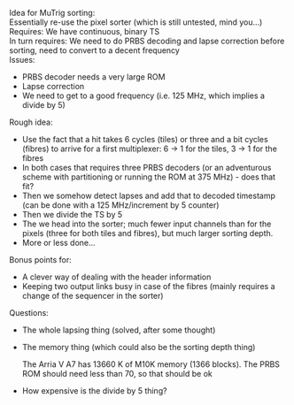 Idea for MuTrig sorting:  
Essentially re-use the pixel sorter (which is still untested, mind you...)  
Requires: We have continuous, binary TS  
In turn requires: We need to do PRBS decoding and lapse correction before sorting, need to convert to a decent frequency  
Issues:  

* PRBS decoder needs a very large ROM  
* Lapse correction  
* We need to get to a good frequency (i.e. 125 MHz, which implies a divide by 5)

Rough idea:

* Use the fact that a hit takes 6 cycles (tiles) or three and a bit cycles (fibres) to arrive for a first multiplexer: 6 -> 1 for the tiles, 3 -> 1 for the fibres
* In both cases that requires three PRBS decoders (or an adventurous scheme with partitioning or running the ROM at 375 MHz) - does that fit?
* Then we somehow detect lapses and add that to decoded timestamp (can be done with a 125 MHz/increment by 5 counter)
* Then we divide the TS by 5
* The we head into the sorter; much fewer input channels than for the pixels (three for both tiles and fibres), but much larger sorting depth.
* More or less done...

Bonus points for:

* A clever way of dealing with the header information
* Keeping two output links busy in case of the fibres (mainly requires a change of the sequencer in the sorter)

Questions:

* The whole lapsing thing (solved, after some thought)
*    The memory thing (which could also be the sorting depth thing)

     The Arria V A7 has 13660 K of M10K memory (1366 blocks). The PRBS ROM should need less than 70, so that should be ok

* How expensive is the divide by 5 thing?
